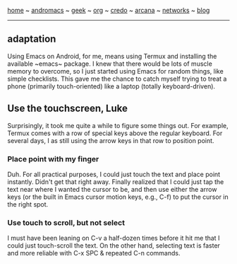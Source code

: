 [home](README.md) ~ [andromacs](andromacs.md) ~ [geek](geekcode.md) ~ [org](orgmode.md) ~ [credo](credo.md) ~ [arcana](arcana.md) ~ [networks](networking.md) ~ [blog](blogroll.md)

-----

## adaptation 

Using Emacs on Android, for me, means using Termux and installing the available ~emacs~ package.  I knew that there would be lots of muscle memory to overcome, so I just started using Emacs for random things, like simple checklists. This gave me the chance to catch myself trying to treat a phone (primarily touch-oriented) like a laptop (totally keyboard-driven).

## Use the touchscreen,  Luke
Surprisingly, it took me quite a while to figure some things out. For example, Termux comes with a row of special keys above the regular keyboard. For several days, I as still using the arrow keys in that row to position point. 

### Place point with my finger
Duh. For all practical purposes, I could just touch the text and place point instantly. Didn't get that right away.  Finally realized that I could just tap the text near where I wanted the cursor to be, and then use either the arrow keys (or the built in Emacs cursor motion keys, e.g., C-f) to put the cursor in the right spot. 

### Use touch to scroll, but not select
I must have been leaning on C-v a half-dozen times before it hit me that I could just touch-scroll the text. On the other hand, selecting text is faster and more reliable with C-x SPC & repeated C-n commands.